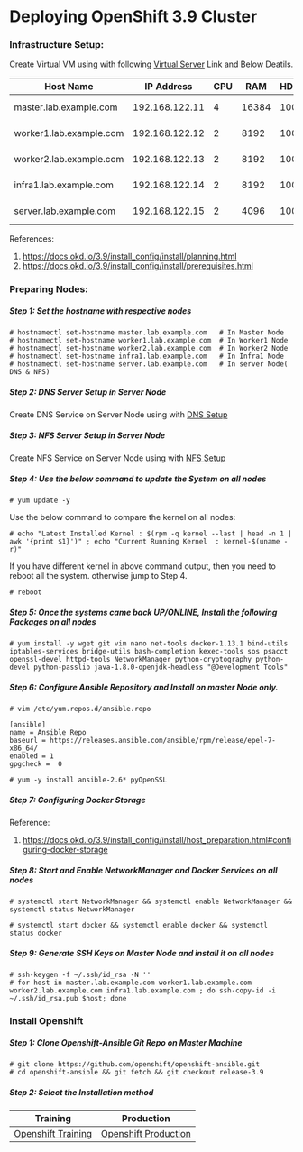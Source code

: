 # Deploying OpenShift 3.9  Cluster

### Infrastructure Setup:

Create Virtual VM using with following [Virtual Server](../Infrastructure-Setup/README.md)  Link and Below Deatils.  

| Host Name               | IP Address     | CPU  | RAM   | HDD  | OS        | Role        |
| ----------------------- | -------------- | ---- | ----- | ---- | --------- | ----------- |
| master.lab.example.com  | 192.168.122.11 | 4    | 16384 | 100  | Centos7.X | Master Node |
| worker1.lab.example.com | 192.168.122.12 | 2    | 8192  | 100  | Centos7.X | Worker Node |
| worker2.lab.example.com | 192.168.122.13 | 2    | 8192  | 100  | Centos7.x | Worker Node |
| infra1.lab.example.com  | 192.168.122.14 | 2    | 8192  | 100  | Centos7.x | Infra1 Node |
| server.lab.example.com  | 192.168.122.15 | 2    | 4096  | 100  | Centos7.x | Server Node |

References:

1. https://docs.okd.io/3.9/install_config/install/planning.html
2. https://docs.okd.io/3.9/install_config/install/prerequisites.html

### Preparing Nodes:

##### Step 1: Set the hostname with respective nodes

```shell
# hostnamectl set-hostname master.lab.example.com   # In Master Node
# hostnamectl set-hostname worker1.lab.example.com  # In Worker1 Node
# hostnamectl set-hostname worker2.lab.example.com  # In Worker2 Node
# hostnamectl set-hostname infra1.lab.example.com   # In Infra1 Node
# hostnamectl set-hostname server.lab.example.com   # In server Node( DNS & NFS)
```

##### Step 2: DNS Server Setup in Server Node

Create DNS Service on Server Node using with [DNS Setup](Local-DNS-Setup.md)

##### Step 3: NFS Server Setup in Server Node

Create NFS Service on Server Node using with [NFS Setup](Local-DNS-Setup)

##### Step 4: Use the below command to update the System on all nodes

```shell
# yum update -y
```

Use the below command to compare the kernel on all nodes: 

```shell
# echo "Latest Installed Kernel : $(rpm -q kernel --last | head -n 1 | awk '{print $1}')" ; echo "Current Running Kernel  : kernel-$(uname -r)"
```

If you have different kernel in above command output, then you need to reboot all the system. otherwise jump to Step 4.

```shell
# reboot
```

##### Step 5: Once the systems came back UP/ONLINE, Install the following Packages on all nodes

```shell
# yum install -y wget git vim nano net-tools docker-1.13.1 bind-utils iptables-services bridge-utils bash-completion kexec-tools sos psacct openssl-devel httpd-tools NetworkManager python-cryptography python-devel python-passlib java-1.8.0-openjdk-headless "@Development Tools"
```

##### Step 6: Configure Ansible Repository and Install on master Node only. 

```shell
# vim /etc/yum.repos.d/ansible.repo
```

```
[ansible]
name = Ansible Repo
baseurl = https://releases.ansible.com/ansible/rpm/release/epel-7-x86_64/
enabled = 1
gpgcheck =  0
```

```shell
# yum -y install ansible-2.6* pyOpenSSL
```

##### Step 7: Configuring Docker Storage



Reference: 

1. https://docs.okd.io/3.9/install_config/install/host_preparation.html#configuring-docker-storage

##### Step 8:  Start and Enable NetworkManager and Docker Services on all nodes

```shell
# systemctl start NetworkManager && systemctl enable NetworkManager && systemctl status NetworkManager
```

```shell
# systemctl start docker && systemctl enable docker && systemctl status docker
```

##### Step 9: Generate SSH Keys on Master Node and install it on all nodes

```shell
# ssh-keygen -f ~/.ssh/id_rsa -N ''
# for host in master.lab.example.com worker1.lab.example.com worker2.lab.example.com infra1.lab.example.com ; do ssh-copy-id -i ~/.ssh/id_rsa.pub $host; done
```

### Install Openshift

##### Step 1: Clone Openshift-Ansible Git Repo on Master Machine

```shell
# git clone https://github.com/openshift/openshift-ansible.git
# cd openshift-ansible && git fetch && git checkout release-3.9
```

##### Step 2: Select the Installation method

|                    Training                    |                     Production                     |
| :--------------------------------------------: | :------------------------------------------------: |
| [Openshift Training](Training-Installation.md) | [Openshift Production](Production-Installation.md) |